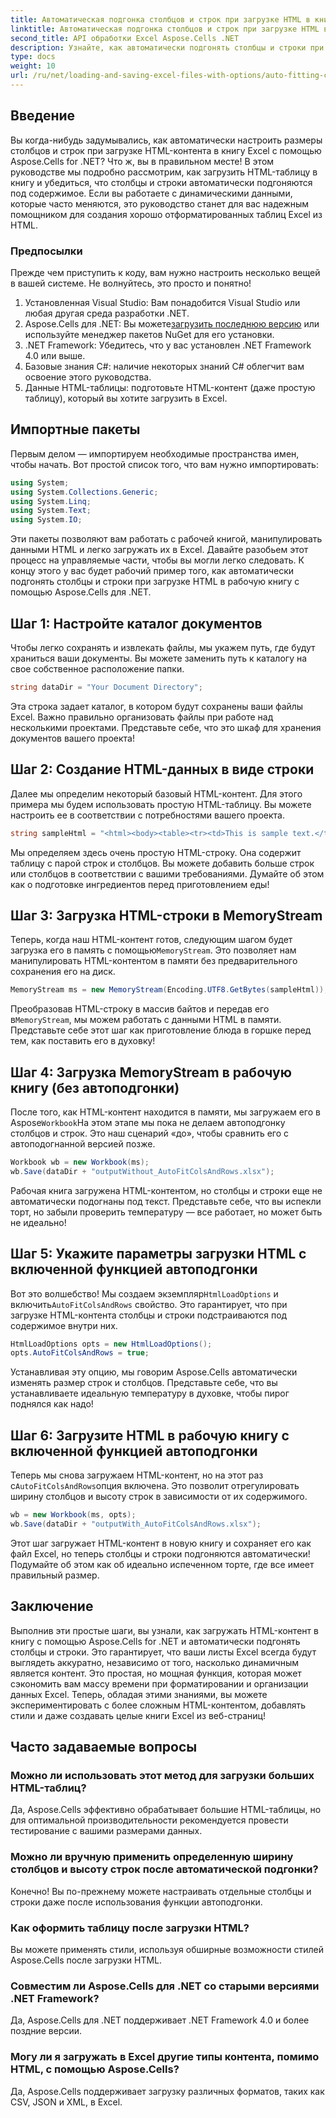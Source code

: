 ```yaml
---
title: Автоматическая подгонка столбцов и строк при загрузке HTML в книгу
linktitle: Автоматическая подгонка столбцов и строк при загрузке HTML в книгу
second_title: API обработки Excel Aspose.Cells .NET
description: Узнайте, как автоматически подгонять столбцы и строки при загрузке HTML в Excel с помощью Aspose.Cells для .NET. Пошаговое руководство включено.
type: docs
weight: 10
url: /ru/net/loading-and-saving-excel-files-with-options/auto-fitting-columns-and-rows/
---
```

## Введение
Вы когда-нибудь задумывались, как автоматически настроить размеры столбцов и строк при загрузке HTML-контента в книгу Excel с помощью Aspose.Cells for .NET? Что ж, вы в правильном месте! В этом руководстве мы подробно рассмотрим, как загрузить HTML-таблицу в книгу и убедиться, что столбцы и строки автоматически подгоняются под содержимое. Если вы работаете с динамическими данными, которые часто меняются, это руководство станет для вас надежным помощником для создания хорошо отформатированных таблиц Excel из HTML.
### Предпосылки
Прежде чем приступить к коду, вам нужно настроить несколько вещей в вашей системе. Не волнуйтесь, это просто и понятно!
1. Установленная Visual Studio: Вам понадобится Visual Studio или любая другая среда разработки .NET.
2.  Aspose.Cells для .NET: Вы можете[загрузить последнюю версию](https://releases.aspose.com/cells/net/) или используйте менеджер пакетов NuGet для его установки.
3. .NET Framework: Убедитесь, что у вас установлен .NET Framework 4.0 или выше.
4. Базовые знания C#: наличие некоторых знаний C# облегчит вам освоение этого руководства.
5. Данные HTML-таблицы: подготовьте HTML-контент (даже простую таблицу), который вы хотите загрузить в Excel.
## Импортные пакеты
Первым делом — импортируем необходимые пространства имен, чтобы начать. Вот простой список того, что вам нужно импортировать:
```csharp
using System;
using System.Collections.Generic;
using System.Linq;
using System.Text;
using System.IO;
```
Эти пакеты позволяют вам работать с рабочей книгой, манипулировать данными HTML и легко загружать их в Excel.
Давайте разобьем этот процесс на управляемые части, чтобы вы могли легко следовать. К концу этого у вас будет рабочий пример того, как автоматически подгонять столбцы и строки при загрузке HTML в рабочую книгу с помощью Aspose.Cells для .NET.
## Шаг 1: Настройте каталог документов
Чтобы легко сохранять и извлекать файлы, мы укажем путь, где будут храниться ваши документы. Вы можете заменить путь к каталогу на свое собственное расположение папки.
```csharp
string dataDir = "Your Document Directory";
```
Эта строка задает каталог, в котором будут сохранены ваши файлы Excel. Важно правильно организовать файлы при работе над несколькими проектами. Представьте себе, что это шкаф для хранения документов вашего проекта!
## Шаг 2: Создание HTML-данных в виде строки
Далее мы определим некоторый базовый HTML-контент. Для этого примера мы будем использовать простую HTML-таблицу. Вы можете настроить ее в соответствии с потребностями вашего проекта.
```csharp
string sampleHtml = "<html><body><table><tr><td>This is sample text.</td><td>Some text.</td></tr><tr><td>This is another sample text.</td><td>Some text.</td></tr></table></body></html>";
```
Мы определяем здесь очень простую HTML-строку. Она содержит таблицу с парой строк и столбцов. Вы можете добавить больше строк или столбцов в соответствии с вашими требованиями. Думайте об этом как о подготовке ингредиентов перед приготовлением еды!
## Шаг 3: Загрузка HTML-строки в MemoryStream
 Теперь, когда наш HTML-контент готов, следующим шагом будет загрузка его в память с помощью`MemoryStream`. Это позволяет нам манипулировать HTML-контентом в памяти без предварительного сохранения его на диск.
```csharp
MemoryStream ms = new MemoryStream(Encoding.UTF8.GetBytes(sampleHtml));
```
 Преобразовав HTML-строку в массив байтов и передав его в`MemoryStream`, мы можем работать с данными HTML в памяти. Представьте себе этот шаг как приготовление блюда в горшке перед тем, как поставить его в духовку!
## Шаг 4: Загрузка MemoryStream в рабочую книгу (без автоподгонки)
 После того, как HTML-контент находится в памяти, мы загружаем его в Aspose`Workbook`На этом этапе мы пока не делаем автоподгонку столбцов и строк. Это наш сценарий «до», чтобы сравнить его с автоподогнанной версией позже.
```csharp
Workbook wb = new Workbook(ms);
wb.Save(dataDir + "outputWithout_AutoFitColsAndRows.xlsx");
```
Рабочая книга загружена HTML-контентом, но столбцы и строки еще не автоматически подогнаны под текст. Представьте себе, что вы испекли торт, но забыли проверить температуру — все работает, но может быть не идеально!
## Шаг 5: Укажите параметры загрузки HTML с включенной функцией автоподгонки
 Вот это волшебство! Мы создаем экземпляр`HtmlLoadOptions` и включить`AutoFitColsAndRows` свойство. Это гарантирует, что при загрузке HTML-контента столбцы и строки подстраиваются под содержимое внутри них.
```csharp
HtmlLoadOptions opts = new HtmlLoadOptions();
opts.AutoFitColsAndRows = true;
```
Устанавливая эту опцию, мы говорим Aspose.Cells автоматически изменять размер строк и столбцов. Представьте себе, что вы устанавливаете идеальную температуру в духовке, чтобы пирог поднялся как надо!
## Шаг 6: Загрузите HTML в рабочую книгу с включенной функцией автоподгонки
 Теперь мы снова загружаем HTML-контент, но на этот раз с`AutoFitColsAndRows`опция включена. Это позволит отрегулировать ширину столбцов и высоту строк в зависимости от их содержимого.
```csharp
wb = new Workbook(ms, opts);
wb.Save(dataDir + "outputWith_AutoFitColsAndRows.xlsx");
```
Этот шаг загружает HTML-контент в новую книгу и сохраняет его как файл Excel, но теперь столбцы и строки подгоняются автоматически! Подумайте об этом как об идеально испеченном торте, где все имеет правильный размер.
## Заключение
Выполнив эти простые шаги, вы узнали, как загружать HTML-контент в книгу с помощью Aspose.Cells for .NET и автоматически подгонять столбцы и строки. Это гарантирует, что ваши листы Excel всегда будут выглядеть аккуратно, независимо от того, насколько динамичным является контент. Это простая, но мощная функция, которая может сэкономить вам массу времени при форматировании и организации данных Excel.
Теперь, обладая этими знаниями, вы можете экспериментировать с более сложным HTML-контентом, добавлять стили и даже создавать целые книги Excel из веб-страниц!
## Часто задаваемые вопросы
### Можно ли использовать этот метод для загрузки больших HTML-таблиц?
Да, Aspose.Cells эффективно обрабатывает большие HTML-таблицы, но для оптимальной производительности рекомендуется провести тестирование с вашими размерами данных.
### Можно ли вручную применить определенную ширину столбцов и высоту строк после автоматической подгонки?
Конечно! Вы по-прежнему можете настраивать отдельные столбцы и строки даже после использования функции автоподгонки.
### Как оформить таблицу после загрузки HTML?
Вы можете применять стили, используя обширные возможности стилей Aspose.Cells после загрузки HTML.
### Совместим ли Aspose.Cells для .NET со старыми версиями .NET Framework?
Да, Aspose.Cells для .NET поддерживает .NET Framework 4.0 и более поздние версии.
### Могу ли я загружать в Excel другие типы контента, помимо HTML, с помощью Aspose.Cells?
Да, Aspose.Cells поддерживает загрузку различных форматов, таких как CSV, JSON и XML, в Excel.